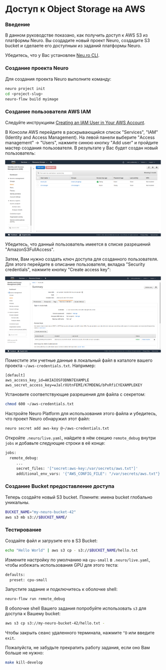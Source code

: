 # Доступ к Object Storage на AWS

### Введение

В данном руководстве показано, как получить доступ к AWS S3 из платформы Neuro. Вы создадите новый проект Neuro, создадите S3 bucket и сделаете его доступным из заданий платформы Neuro.

Убедитесь, что у Вас установлен [Neu.ro CLI](../references/cli-reference/).

### Создание проекта Neuro

Для создания проекта Neuro выполните команду:

```bash
neuro project init
cd <project-slug>
neuro-flow build myimage
```

### Создание пользователя AWS IAM

Следуйте инструкциям [Creating an IAM User in Your AWS Account](https://docs.aws.amazon.com/IAM/latest/UserGuide/id_users_create.html).

В Консоли AWS перейдите в раскрывающийся список "Services", "IAM" \(Identity and Access Management\). На левой панели выберите "Access management" -&gt; "Users", нажмите синюю кнопку "Add user" и пройдите мастер создания пользователя. В результате у Вас будет создан новый пользователь:

![](../.gitbook/assets/1_add_user.png)

Убедитесь, что данный пользователь имеется в списке разрешений "AmazonS3FullAccess".

Затем, Вам нужно создать ключ доступа для созданного пользователя. Для этого перейдите в описание пользователя, вкладка "Security credentials", нажмите кнопку "Create access key":

![](../.gitbook/assets/2_create_key.png)

Поместите эти учетные данные в локальный файл в каталоге вашего проекта `~/aws-credentials.txt`. Например:

```text
[default]
aws_access_key_id=AKIAIOSFODNN7EXAMPLE
aws_secret_access_key=wJalrXUtnFEMI/K7MDENG/bPxRfiCYEXAMPLEKEY
```

Установите соответствующие разрешения для файла с секретом:

```bash
chmod 600 ~/aws-credentials.txt
```

Настройте Neuro Platform для использования этого файла и убедитесь, что проект Neuro обнаружил этот файл:

```bash
neuro secret add aws-key @~/aws-credentials.txt
```

Откройте `.neuro/live.yaml`, найдите в нём секцию `remote_debug` внутри `jobs` и добавьте следующие строки в её конце:

```bash
jobs:
  remote_debug:
     ...
     secret_files: '["secret:aws-key:/var/secrets/aws.txt"]'
     additional_env_vars: '{"AWS_CONFIG_FILE": "/var/secrets/aws.txt"}'
```

### Создание Bucket предоставление доступа

Теперь создайте новый S3 bucket. Помните: имена bucket глобально уникальны.

```bash
BUCKET_NAME="my-neuro-bucket-42"
aws s3 mb s3://$BUCKET_NAME/
```

### Тестирование

Создайте файл и загрузите его в S3 Bucket:

```bash
echo "Hello World" | aws s3 cp - s3://$BUCKET_NAME/hello.txt
```

Измените настройку по умолчанию на `cpu-small` в `.neuro/live.yaml`, чтобы избежать использования GPU для этого теста:

```bash
defaults:
  preset: cpu-small
```

Запустите задание и подключитесь к оболочке shell:

```bash
neuro-flow run remote_debug
```

В оболочке shell Вашего задания попробуйте использовать `s3` для доступа к Вашему bucket:

```bash
aws s3 cp s3://my-neuro-bucket-42/hello.txt -
```

Чтобы закрыть сеанс удаленного терминала, нажмите `^D` или введите `exit`.

Пожалуйста, не забудьте прекратить работу задания, если оно Вам больше не нужно:

```bash
make kill-develop
```

